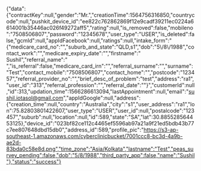 {"data":{"contractKey":null,"gender":"Mr.","creationTime":1564756316850,"countrycode":null,"pushkit_device_id":"ee822c762862869f12e9cadf39211ec0224a6614001b35446ac026f49272aff5","rating":null,"is_removed":false,"mobileno":"7508506807","password":"12345678","user_type":"USER","is_deleted":false,"gcmId":null,"appIdFacebook":null,"ratings":null,"intake_form":"{\"medicare_card_no\":\"\",\"suburb_and_state\":\"QLD,s1\",\"dob\":\"5\\/8\\/1988\",\"contact_work\":\"\",\"medicare_expiry_date\":\"\",\"firstname\":\" Sushil\",\"referral_name\":\" \",\"is_referral\":false,\"medicare_card_irn\":\"\",\"referral_surname\":\"\",\"surname\":\"Test\",\"contact_mobile\":\"7508506807\",\"contact_home\":\"\",\"postcode\":\"123457\",\"referral_provider_no\":\"\",\"brief_desc_of_problem\":\"test\",\"address\":\"ra1\",\"user_id\":\"313\",\"referral_profession\":\"\",\"referral_date\":\"\"}","customerId":null,"id":313,"updation_time":1566286613094,"lastAppointment":null,"email":"sushil.iotasol@gmail.com","appIdGoogle":null,"address":{"creation_time":null,"country":"Australia","city":"s1","user_address":"ra1","lon":75.82803801422607,"user_type":"USER","user_id":null,"postalcode":"123457","suburb":null,"location":null,"id":589,"state":"SA","lat":30.885528564453125},"device_id":"023bf82ce112c4465ef5596ab97a21a9f21ed5bdb43b77c7ee807648dbd15db0","address_id":589,"profile_pic":"https://s3-ap-southeast-1.amazonaws.com/cyberclinicbucket/7001ccc8-bc3d-4a9b-ae2d-83bda0c58e8d.png","time_zone":"Asia/Kolkata","lastname":"Test","peas_survey_pending":false,"dob":"5/8/1988","third_party_app":false,"name":"Sushil"},"status":"success"}